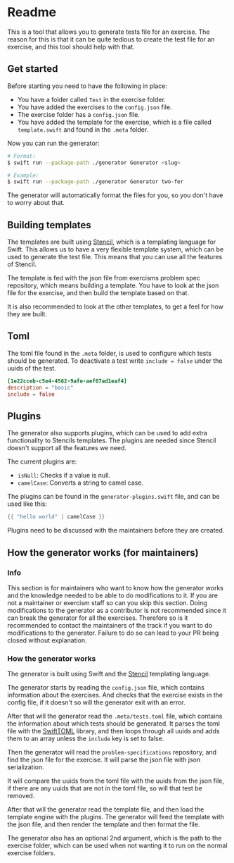 # Readme

This is a tool that allows you to generate tests file for an exercise.
The reason for this is that it can be quite tedious to create the test file for an exercise, and this tool should help with that.

## Get started

Before starting you need to have the following in place:

- You have a folder called `Test` in the exercise folder.
- You have added the exercises to the `config.json` file.
- The exercise folder has a `config.json` file.
- You have added the template for the exercise, which is a file called `template.swift` and found in the `.meta` folder.

Now you can run the generator:

```bash
# Format:
$ swift run --package-path ./generator Generator <slug>

# Example:
$ swift run --package-path ./generator Generator two-fer
```

The generator will automatically format the files for you, so you don't have to worry about that.

## Building templates

The templates are built using [Stencil][stencil], which is a templating language for Swift.
This allows us to have a very flexible template system, which can be used to generate the test file.
This means that you can use all the features of Stencil.

The template is fed with the json file from exercisms problem spec repository, which means building a template.
You have to look at the json file for the exercise, and then build the template based on that.

It is also recommended to look at the other templates, to get a feel for how they are built.

## Toml

The toml file found in the `.meta` folder, is used to configure which tests should be generated.
To deactivate a test write `include = false` under the uuids of the test.

```toml
[1e22cceb-c5e4-4562-9afe-aef07ad1eaf4]
description = "basic"
include = false
```

## Plugins

The generator also supports plugins, which can be used to add extra functionality to Stencils templates.
The plugins are needed since Stencil doesn't support all the features we need.

The current plugins are:
- `isNull`: Checks if a value is null.
- `camelCase`: Converts a string to camel case.

The plugins can be found in the `generator-plugins.swift` file, and can be used like this:

```swift
{{ "hello world" | camelCase }}
```

Plugins need to be discussed with the maintainers before they are created.

## How the generator works (for maintainers)

### Info

This section is for maintainers who want to know how the generator works and the knowledge needed to be able to do modifications to it.
If you are not a maintainer or exercism staff so can you skip this section.
Doing modifications to the generator as a contributor is not recommended since it can break the generator for all the exercises.
Therefore so is it recommended to contact the maintainers of the track if you want to do modifications to the generator.
Failure to do so can lead to your PR being closed without explanation.

### How the generator works

The generator is built using Swift and the [Stencil][stencil] templating language.

The generator starts by reading the `config.json` file, which contains information about the exercises.
And checks that the exercise exists in the config file, if it doesn't so will the generator exit with an error.

After that will the generator read the `.meta/tests.toml` file, which contains the information about which tests should be generated.
It parses the toml file with the [SwiftTOML][toml] library, and then loops through all uuids and adds them to an array unless the `include` key is set to false.

Then the generator will read the `problem-specifications` repository, and find the json file for the exercise.
It will parse the json file with json serialization.

It will compare the uuids from the toml file with the uuids from the json file, if there are any uuids that are not in the toml file, so will that test be removed.

After that will the generator read the template file, and then load the template engine with the plugins.
The generator will feed the template with the json file, and then render the template and then format the file.

The generator also has an optional 2nd argument, which is the path to the exercise folder, which can be used when not wanting it to run on the normal exercise folders.

[stencil]: https://github.com/stencilproject/Stencil
[toml]: https://github.com/LebJe/TOMLKit
